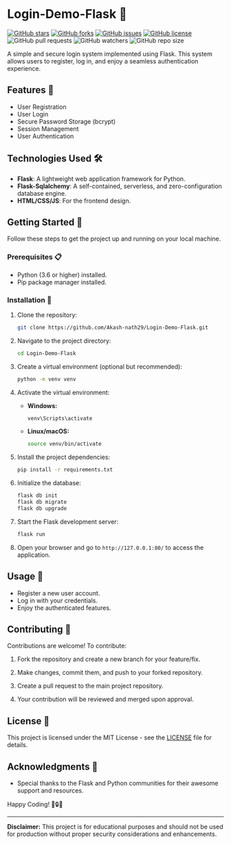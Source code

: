 # Login-Demo-Flask 🚀

[![GitHub stars](https://img.shields.io/github/stars/Akash-nath29/Login-Demo-Flask?style=social)](https://github.com/Akash-nath29/Login-Demo-Flask/stargazers)
[![GitHub forks](https://img.shields.io/github/forks/Akash-nath29/Login-Demo-Flask?style=flat-square)](https://github.com/Akash-nath29/Login-Demo-Flask/network)
[![GitHub issues](https://img.shields.io/github/issues/Akash-nath29/Login-Demo-Flask?style=social)](https://github.com/Akash-nath29/Login-Demo-Flask/issues)
[![GitHub license](https://img.shields.io/github/license/Akash-nath29/Login-Demo-Flask?style=flat-square)](https://github.com/Akash-nath29/Login-Demo-Flask/blob/master/LICENSE)
![GitHub pull requests](https://img.shields.io/github/issues-pr/Akash-nath29/Login-Demo-Flask?style=social)
![GitHub watchers](https://img.shields.io/github/watchers/Akash-nath29/Login-Demo-Flask?style=flat-square)
![GitHub repo size](https://img.shields.io/github/repo-size/Akash-nath29/Login-Demo-Flask?style=social)

A simple and secure login system implemented using Flask. This system allows users to register, log in, and enjoy a seamless authentication experience.

## Features 🌟

- User Registration
- User Login
- Secure Password Storage (bcrypt)
- Session Management
- User Authentication

## Technologies Used 🛠️

- **Flask**: A lightweight web application framework for Python.
- **Flask-Sqlalchemy**: A self-contained, serverless, and zero-configuration database engine.
- **HTML/CSS/JS**: For the frontend design.

## Getting Started 🚀

Follow these steps to get the project up and running on your local machine.

### Prerequisites 📋

- Python (3.6 or higher) installed.
- Pip package manager installed.

### Installation 🔧

1. Clone the repository:

   ```bash
   git clone https://github.com/Akash-nath29/Login-Demo-Flask.git
   ```

2. Navigate to the project directory:

   ```bash
   cd Login-Demo-Flask
   ```

3. Create a virtual environment (optional but recommended):

   ```bash
   python -m venv venv
   ```

4. Activate the virtual environment:

   - **Windows:**

     ```bash
     venv\Scripts\activate
     ```

   - **Linux/macOS:**

     ```bash
     source venv/bin/activate
     ```

5. Install the project dependencies:

   ```bash
   pip install -r requirements.txt
   ```

6. Initialize the database:

   ```bash
   flask db init
   flask db migrate
   flask db upgrade
   ```

7. Start the Flask development server:

   ```bash
   flask run
   ```

8. Open your browser and go to `http://127.0.0.1:80/` to access the application.

## Usage 📝

- Register a new user account.
- Log in with your credentials.
- Enjoy the authenticated features.

## Contributing 🤝

Contributions are welcome! To contribute:

1. Fork the repository and create a new branch for your feature/fix.

2. Make changes, commit them, and push to your forked repository.

3. Create a pull request to the main project repository.

4. Your contribution will be reviewed and merged upon approval.


## License 📄

This project is licensed under the MIT License - see the [LICENSE](https://opensource.org/licenses/MIT) file for details.

## Acknowledgments 🙏

- Special thanks to the Flask and Python communities for their awesome support and resources.

Happy Coding! 🚀🔒🐍

---

**Disclaimer:** This project is for educational purposes and should not be used for production without proper security considerations and enhancements.